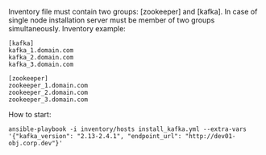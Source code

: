 Inventory file must contain two groups: [zookeeper] and [kafka]. In case of single node installation server must be member of two groups simultaneously.
Inventory example:

    [kafka]
    kafka_1.domain.com
    kafka_2.domain.com
    kafka_3.domain.com

    [zookeeper]
    zookeeper_1.domain.com
    zookeeper_2.domain.com
    zookeeper_3.domain.com




How to start:

    ansible-playbook -i inventory/hosts install_kafka.yml --extra-vars '{"kafka_version": "2.13-2.4.1", "endpoint_url": "http://dev01-obj.corp.dev"}'

